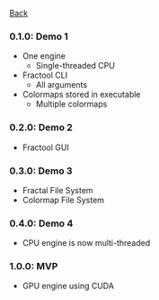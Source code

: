 [Back](/)

### 0.1.0: Demo 1
- One engine
    - Single-threaded CPU
- Fractool CLI
    - All arguments
- Colormaps stored in executable
    - Multiple colormaps

### 0.2.0: Demo 2
- Fractool GUI

### 0.3.0: Demo 3
- Fractal File System
- Colormap File System

### 0.4.0: Demo 4
- CPU engine is now multi-threaded

### 1.0.0: MVP
- GPU engine using CUDA